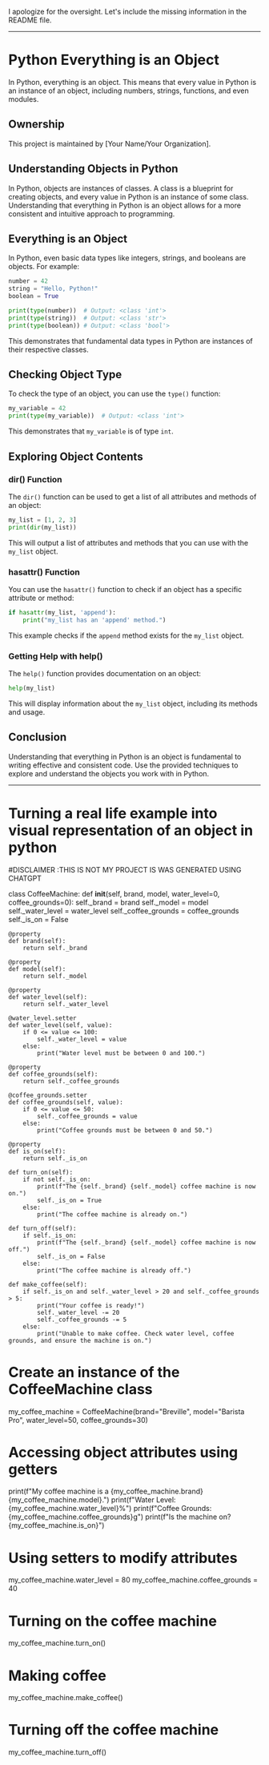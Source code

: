 I apologize for the oversight. Let's include the missing information in the README file. 

---

# Python Everything is an Object

In Python, everything is an object. This means that every value in Python is an instance of an object, including numbers, strings, functions, and even modules.

## Ownership

This project is maintained by [Your Name/Your Organization].

## Understanding Objects in Python

In Python, objects are instances of classes. A class is a blueprint for creating objects, and every value in Python is an instance of some class. Understanding that everything in Python is an object allows for a more consistent and intuitive approach to programming.

## Everything is an Object

In Python, even basic data types like integers, strings, and booleans are objects. For example:

```python
number = 42
string = "Hello, Python!"
boolean = True

print(type(number))  # Output: <class 'int'>
print(type(string))  # Output: <class 'str'>
print(type(boolean)) # Output: <class 'bool'>
```

This demonstrates that fundamental data types in Python are instances of their respective classes.

## Checking Object Type

To check the type of an object, you can use the `type()` function:

```python
my_variable = 42
print(type(my_variable))  # Output: <class 'int'>
```

This demonstrates that `my_variable` is of type `int`.

## Exploring Object Contents

### dir() Function

The `dir()` function can be used to get a list of all attributes and methods of an object:

```python
my_list = [1, 2, 3]
print(dir(my_list))
```

This will output a list of attributes and methods that you can use with the `my_list` object.

### hasattr() Function

You can use the `hasattr()` function to check if an object has a specific attribute or method:

```python
if hasattr(my_list, 'append'):
    print("my_list has an 'append' method.")
```

This example checks if the `append` method exists for the `my_list` object.

### Getting Help with help()

The `help()` function provides documentation on an object:

```python
help(my_list)
```

This will display information about the `my_list` object, including its methods and usage.

## Conclusion

Understanding that everything in Python is an object is fundamental to writing effective and consistent code. Use the provided techniques to explore and understand the objects you work with in Python.

---
# Turning a real life example into visual representation of an object in python 
#DISCLAIMER :THIS IS NOT MY PROJECT IS WAS GENERATED USING CHATGPT

class CoffeeMachine:
    def __init__(self, brand, model, water_level=0, coffee_grounds=0):
        self._brand = brand
        self._model = model
        self._water_level = water_level
        self._coffee_grounds = coffee_grounds
        self._is_on = False

    @property
    def brand(self):
        return self._brand

    @property
    def model(self):
        return self._model

    @property
    def water_level(self):
        return self._water_level

    @water_level.setter
    def water_level(self, value):
        if 0 <= value <= 100:
            self._water_level = value
        else:
            print("Water level must be between 0 and 100.")

    @property
    def coffee_grounds(self):
        return self._coffee_grounds

    @coffee_grounds.setter
    def coffee_grounds(self, value):
        if 0 <= value <= 50:
            self._coffee_grounds = value
        else:
            print("Coffee grounds must be between 0 and 50.")

    @property
    def is_on(self):
        return self._is_on

    def turn_on(self):
        if not self._is_on:
            print(f"The {self._brand} {self._model} coffee machine is now on.")
            self._is_on = True
        else:
            print("The coffee machine is already on.")

    def turn_off(self):
        if self._is_on:
            print(f"The {self._brand} {self._model} coffee machine is now off.")
            self._is_on = False
        else:
            print("The coffee machine is already off.")

    def make_coffee(self):
        if self._is_on and self._water_level > 20 and self._coffee_grounds > 5:
            print("Your coffee is ready!")
            self._water_level -= 20
            self._coffee_grounds -= 5
        else:
            print("Unable to make coffee. Check water level, coffee grounds, and ensure the machine is on.")

# Create an instance of the CoffeeMachine class
my_coffee_machine = CoffeeMachine(brand="Breville", model="Barista Pro", water_level=50, coffee_grounds=30)

# Accessing object attributes using getters
print(f"My coffee machine is a {my_coffee_machine.brand} {my_coffee_machine.model}.")
print(f"Water Level: {my_coffee_machine.water_level}%")
print(f"Coffee Grounds: {my_coffee_machine.coffee_grounds}g")
print(f"Is the machine on? {my_coffee_machine.is_on}")

# Using setters to modify attributes
my_coffee_machine.water_level = 80
my_coffee_machine.coffee_grounds = 40

# Turning on the coffee machine
my_coffee_machine.turn_on()

# Making coffee
my_coffee_machine.make_coffee()

# Turning off the coffee machine
my_coffee_machine.turn_off()


